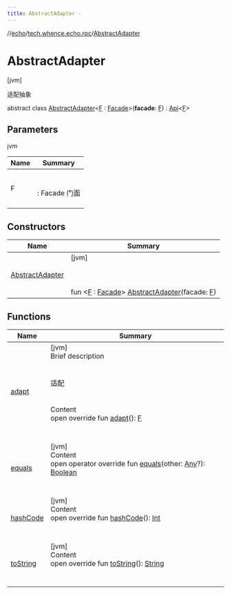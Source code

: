 ```yaml
---
title: AbstractAdapter -
---
```

//[echo](../../index.md)/[tech.whence.echo.rpc](../index.md)/[AbstractAdapter](index.md)



# AbstractAdapter  
 [jvm] 

适配抽象

abstract class [AbstractAdapter](index.md)<[F](index.md) : [Facade](../-facade/index.md)>(**facade**: [F](index.md)) : [Api](../-api/index.md)<[F](index.md)>    


## Parameters  
  
jvm  
  
|  Name|  Summary| 
|---|---|
| F| <br><br>: Facade 门面<br><br>
  


## Constructors  
  
|  Name|  Summary| 
|---|---|
| [AbstractAdapter](-abstract-adapter.md)|  [jvm] <br><br><br><br>fun <[F](index.md) : [Facade](../-facade/index.md)> [AbstractAdapter](-abstract-adapter.md)(facade: [F](index.md))   <br>


## Functions  
  
|  Name|  Summary| 
|---|---|
| [adapt](adapt.md)| [jvm]  <br>Brief description  <br><br><br>适配<br><br>  <br>Content  <br>open override fun [adapt](adapt.md)(): [F](index.md)  <br><br><br>
| [equals](../../tech.whence.echo.webclient.response.exception/-response-unrecognized-exception/index.md#kotlin/Any/equals/#kotlin.Any?/PointingToDeclaration/)| [jvm]  <br>Content  <br>open operator override fun [equals](../../tech.whence.echo.webclient.response.exception/-response-unrecognized-exception/index.md#kotlin/Any/equals/#kotlin.Any?/PointingToDeclaration/)(other: [Any](https://kotlinlang.org/api/latest/jvm/stdlib/kotlin/-any/index.html)?): [Boolean](https://kotlinlang.org/api/latest/jvm/stdlib/kotlin/-boolean/index.html)  <br><br><br>
| [hashCode](../../tech.whence.echo.webclient.response.exception/-response-unrecognized-exception/index.md#kotlin/Any/hashCode/#/PointingToDeclaration/)| [jvm]  <br>Content  <br>open override fun [hashCode](../../tech.whence.echo.webclient.response.exception/-response-unrecognized-exception/index.md#kotlin/Any/hashCode/#/PointingToDeclaration/)(): [Int](https://kotlinlang.org/api/latest/jvm/stdlib/kotlin/-int/index.html)  <br><br><br>
| [toString](../../tech.whence.echo.webclient.response.exception/-response-unrecognized-exception/index.md#kotlin/Any/toString/#/PointingToDeclaration/)| [jvm]  <br>Content  <br>open override fun [toString](../../tech.whence.echo.webclient.response.exception/-response-unrecognized-exception/index.md#kotlin/Any/toString/#/PointingToDeclaration/)(): [String](https://kotlinlang.org/api/latest/jvm/stdlib/kotlin/-string/index.html)  <br><br><br>

